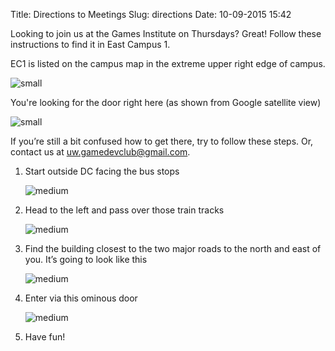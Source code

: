 Title: Directions to Meetings
Slug: directions
Date: 10-09-2015 15:42

Looking to join us at the Games Institute on Thursdays? Great! Follow these instructions to find it in East Campus 1.

EC1 is listed on the campus map in the extreme upper right edge of campus.

![small]({attach}directions/campus.png)

You're looking for the door right here (as shown from Google satellite view)

![small]({attach}directions/sat.png)

If you’re still a bit confused how to get there, try to follow these steps. Or, contact us at [uw.gamedevclub@gmail.com](mailto:uw.gamedevclub@gmail.com).

1. Start outside DC facing the bus stops

    ![medium]({attach}directions/step1.jpg)

2. Head to the left and pass over those train tracks

    ![medium]({attach}directions/step2.jpg)

3. Find the building closest to the two major roads to the north and east of you. It’s going to look like this

    ![medium]({attach}directions/step3.jpg)

4. Enter via this ominous door

    ![medium]({attach}directions/step4.jpg)

5. Have fun!